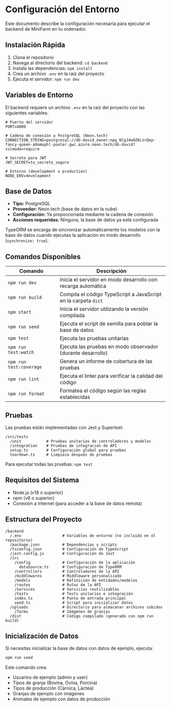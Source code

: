 # Configuración del Entorno

Este documento describe la configuración necesaria para ejecutar el backend de MiniFarm en tu ordenador.

## Instalación Rápida

1. Clona el repositorio
2. Navega al directorio del backend: `cd backend`
3. Instala las dependencias: `npm install`
4. Crea un archivo `.env` en la raíz del proyecto
5. Ejecuta el servidor: `npm run dev`

## Variables de Entorno

El backend requiere un archivo `.env` en la raíz del proyecto con las siguientes variables:

```
# Puerto del servidor
PORT=4000

# Cadena de conexión a PostgreSQL (Neon.tech)
CONNECTION_STRING=postgresql://db-david_owner:npg_NlgJ4wOZ6czr@ep-fancy-queen-a9omophl-pooler.gwc.azure.neon.tech/db-david?sslmode=require

# Secreto para JWT 
JWT_SECRET=tu_secreto_seguro

# Entorno (development o production)
NODE_ENV=development
```

## Base de Datos

- **Tipo:** PostgreSQL
- **Proveedor:** Neon.tech (base de datos en la nube)
- **Configuración:** Ya proporcionada mediante la cadena de conexión
- **Acciones requeridas:** Ninguna, la base de datos ya está configurada

TypeORM se encarga de sincronizar automáticamente los modelos con la base de datos cuando ejecutas la aplicación en modo desarrollo (`synchronize: true`).

## Comandos Disponibles

| Comando | Descripción |
|---------|-------------|
| `npm run dev` | Inicia el servidor en modo desarrollo con recarga automática |
| `npm run build` | Compila el código TypeScript a JavaScript en la carpeta `dist` |
| `npm start` | Inicia el servidor utilizando la versión compilada |
| `npm run seed` | Ejecuta el script de semilla para poblar la base de datos |
| `npm test` | Ejecuta las pruebas unitarias |
| `npm run test:watch` | Ejecuta las pruebas en modo observador (durante desarrollo) |
| `npm run test:coverage` | Genera un informe de cobertura de las pruebas |
| `npm run lint` | Ejecuta el linter para verificar la calidad del código |
| `npm run format` | Formatea el código según las reglas establecidas |

## Pruebas

Las pruebas están implementadas con Jest y Supertest:

```
/src/tests
  /unit           # Pruebas unitarias de controladores y modelos
  /integration    # Pruebas de integración de API
  setup.ts        # Configuración global para pruebas
  teardown.ts     # Limpieza después de pruebas
```

Para ejecutar todas las pruebas: `npm test`

## Requisitos del Sistema

- Node.js (v18 o superior)
- npm (v8 o superior)
- Conexión a Internet (para acceder a la base de datos remota)

## Estructura del Proyecto

```
/backend
  /.env                  # Variables de entorno (no incluido en el repositorio)
  /package.json          # Dependencias y scripts
  /tsconfig.json         # Configuración de TypeScript
  /jest.config.js        # Configuración de Jest
  /src
    /config              # Configuración de la aplicación
      dataSource.ts      # Configuración de TypeORM
    /controllers         # Controladores de la API
    /middlewares         # Middleware personalizado
    /models              # Definición de entidades/modelos
    /routes              # Rutas de la API
    /services            # Servicios reutilizables
    /tests               # Tests unitarios e integración
    index.ts             # Punto de entrada principal
    seed.ts              # Script para inicializar datos
  /uploads               # Directorio para almacenar archivos subidos
    /farms               # Imágenes de granjas
  /dist                  # Código compilado (generado con npm run build)
```

## Inicialización de Datos

Si necesitas inicializar la base de datos con datos de ejemplo, ejecuta:

```bash
npm run seed
```

Este comando crea:
- Usuarios de ejemplo (admin y user)
- Tipos de granja (Bovina, Ovina, Porcina)
- Tipos de producción (Cárnica, Láctea)
- Granjas de ejemplo con imágenes
- Animales de ejemplo con datos de producción 